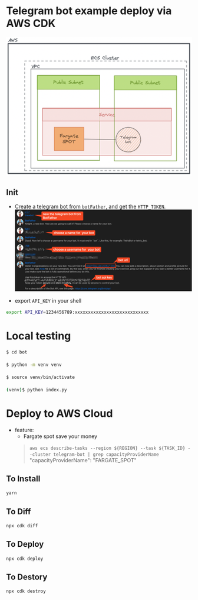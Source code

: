 # Telegram bot example deploy via AWS CDK
![](./1.png)

## Init
- Create a telegram bot from `botFather`, and get the `HTTP_TOKEN`.
![](./2.png)

- export `API_KEY` in your shell 
```bash
export API_KEY=1234456789:xxxxxxxxxxxxxxxxxxxxxxxxxxxx
```

# Local testing
```bash
$ cd bot

$ python -m venv venv

$ source venv/bin/activate

(venv)$ python index.py 
```


# Deploy to AWS Cloud
- feature:
    - Fargate spot save your money
    > `aws ecs describe-tasks --region ${REGION} --task ${TASK_ID} --cluster telegram-bot | grep capacityProviderName`
    > "capacityProviderName": "FARGATE_SPOT"
## To Install
```bash
yarn
```

## To Diff
```bash
npx cdk diff
```

## To Deploy
```bash
npx cdk deploy
```

## To Destory
```bash
npx cdk destroy
```
